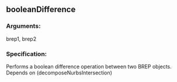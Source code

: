 ## booleanDifference
### Arguments: 
brep1, brep2
### Specification: 
Performs a boolean difference operation between two BREP objects. Depends on (decomposeNurbsIntersection)
